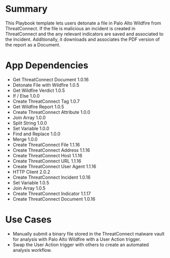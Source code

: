 # Summary
This Playbook template lets users detonate a file in Palo Alto Wildfire from ThreatConnect. If the file is malicious an incident is created in ThreatConnect and the any relevant indicators are saved and associated to the Incident. Additionally, it downloads and associates the PDF version of the report as a Document.

# App Dependencies

* Get ThreatConnect Document	1.0.16	
* Detonate File with Wildfire	1.0.5	
* Get Wildfire Verdict	1.0.5	
* If / Else	1.0.0	
* Create ThreatConnect Tag	1.0.7	
* Get Wildfire Report	1.0.5	
* Create ThreatConnect Attribute	1.0.0	
* Join Array	1.0.0	
* Split String	1.0.0	
* Set Variable	1.0.0	
* Find and Replace	1.0.0	
* Merge	1.0.0	
* Create ThreatConnect File	1.1.16	
* Create ThreatConnect Address	1.1.16	
* Create ThreatConnect Host	1.1.16	
* Create ThreatConnect URL	1.1.16	
* Create ThreatConnect User Agent	1.1.16	
* HTTP Client	2.0.2	
* Create ThreatConnect Incident	1.0.16	
* Set Variable	1.0.5	
* Join Array	1.0.5	
* Create ThreatConnect Indicator	1.1.17	
* Create ThreatConnect Document	1.0.16

# Use Cases
* Manually submit a binary file stored in the ThreatConnect malware vault for analysis with Palo Alto Wildfire with a User Action trigger.
* Swap the User Action trigger with others to create an automated analysis workflow.
